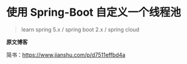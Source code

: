 # 使用 Spring-Boot 自定义一个线程池

> learn spring 5.x / spring boot 2.x / spring cloud


**原文博客**

简书：https://www.jianshu.com/p/d7511effbd4a
